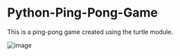 # Python-Ping-Pong-Game

This is a ping-pong game created using the turtle module.

![image](https://github.com/user-attachments/assets/9ce57303-daab-42eb-a395-76e02959b74a)
